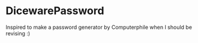 # DicewarePassword
Inspired to make a password generator by Computerphile when I should be revising :)
